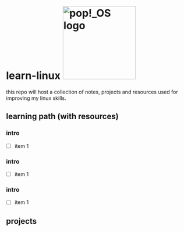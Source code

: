 # learn-linux <img src="https://pop.system76.com/icon-512.png" alt="pop!_OS logo" width="200"/>

this repo will host a collection of notes, projects and resources used for improving my linux skills. 

## learning path (with resources)
### intro
- [ ] item 1

### intro
- [ ] item 1

### intro
- [ ] item 1

## projects
